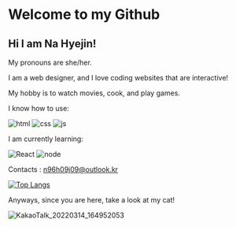 Welcome to my Github
====================

Hi I am Na Hyejin!
------------------

My pronouns are she/her.

I am a web designer, and I love coding websites that are interactive!

My hobby is to watch movies, cook, and play games.

I know how to use:

![html](https://img.shields.io/badge/HTML5-E34F26.svg?&style=for-the-badge&logo=HTML5&logoColor=white) ![css](https://img.shields.io/badge/CSS3-1572B6.svg?&style=for-the-badge&logo=CSS3&logoColor=white) ![js](https://img.shields.io/badge/JavaScript-F7DF1E.svg?&style=for-the-badge&logo=JavaScript&logoColor=white)

I am currently learning:

![React](https://img.shields.io/badge/React-61DAFB.svg?&style=for-the-badge&logo=React&logoColor=white) ![node](https://img.shields.io/badge/Node.js-339933.svg?&style=for-the-badge&logo=Node.js&logoColor=white)

Contacts : n96h09j09@outlook.kr

[![Top Langs](https://github-readme-stats.vercel.app/api/top-langs/?username=Randalll09&theme=dark)](https://github.com/Najji09/github-readme-stats)

Anyways, since you are here, take a look at my cat!

![KakaoTalk_20220314_164952053](https://user-images.githubusercontent.com/100065117/158127802-6b717f78-5578-43c7-a9ea-6443466fbf7b.jpg)
